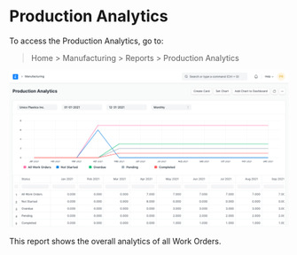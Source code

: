 
# Production Analytics



To access the Production Analytics, go to:


> Home > Manufacturing > Reports > Production Analytics


![Task](/files/production-analytics.png)


This report shows the overall analytics of all Work Orders.




